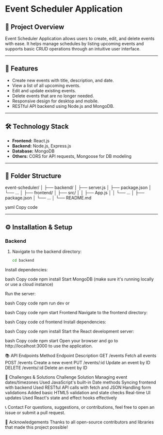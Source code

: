 # Event Scheduler Application

## 📅 Project Overview

Event Scheduler Application allows users to create, edit, and delete events with ease. It helps manage schedules by listing upcoming events and supports basic CRUD operations through an intuitive user interface.

---

## 🚀 Features

- Create new events with title, description, and date.
- View a list of all upcoming events.
- Edit and update existing events.
- Delete events that are no longer needed.
- Responsive design for desktop and mobile.
- RESTful API backend using Node.js and MongoDB.

---

## 🛠️ Technology Stack

- **Frontend:** React.js
- **Backend:** Node.js, Express.js
- **Database:** MongoDB
- **Others:** CORS for API requests, Mongoose for DB modeling

---

## 📁 Folder Structure

event-scheduler/
│
├── backend/
│ ├── server.js
│ ├── package.json
│ └── ...
│
├── frontend/
│ ├── src/
│ │ ├── App.js
│ │ └── ...
│ ├── package.json
│ └── ...
│
└── README.md

yaml
Copy code

---

## ⚙️ Installation & Setup

### Backend

1. Navigate to the backend directory:
   ```bash
   cd backend
Install dependencies:

bash
Copy code
npm install
Start MongoDB (make sure it's running locally or use a cloud instance)

Run the server:

bash
Copy code
npm run dev
or

bash
Copy code
npm start
Frontend
Navigate to the frontend directory:

bash
Copy code
cd frontend
Install dependencies:

bash
Copy code
npm install
Start the React development server:

bash
Copy code
npm start
Open your browser and go to http://localhost:3000 to use the application.

📚 API Endpoints
Method	Endpoint	Description
GET	/events	Fetch all events
POST	/events	Create a new event
PUT	/events/:id	Update an event by ID
DELETE	/events/:id	Delete an event by ID

🧩 Challenges & Solutions
Challenge	Solution
Managing event dates/timezones	Used JavaScript's built-in Date methods
Syncing frontend with backend	Used RESTful API calls with fetch and JSON
Handling form validations	Added basic HTML5 validation and state checks
Real-time UI updates	Used React's state and effect hooks effectively

📞 Contact
For questions, suggestions, or contributions, feel free to open an issue or submit a pull request.

🎉 Acknowledgements
Thanks to all open-source contributors and libraries that made this project possible!
